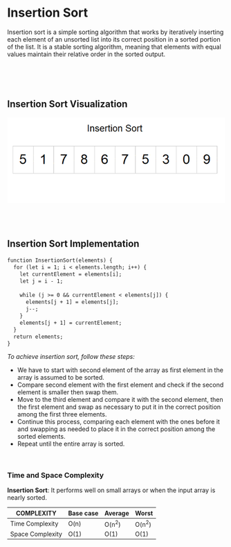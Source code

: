# **Insertion Sort**

<p>
Insertion sort is a simple sorting algorithm that works by iteratively inserting each element of an unsorted list into its correct position in a sorted portion of the list. It is a stable sorting algorithm, meaning that elements with equal values maintain their relative order in the sorted output.
</p>

<br/>
<br/>
<br/>

## Insertion Sort Visualization

![Insertion sort gif](../public/gifs/insertion-sort.gif)

<br/>
<br/>

## Insertion Sort Implementation

```
function InsertionSort(elements) {
  for (let i = 1; i < elements.length; i++) {
    let currentElement = elements[i];
    let j = i - 1;

    while (j >= 0 && currentElement < elements[j]) {
      elements[j + 1] = elements[j];
      j--;
    }
    elements[j + 1] = currentElement;
  }
  return elements;
}
```

_To achieve insertion sort, follow these steps:_

- We have to start with second element of the array as first element in the array is assumed to be sorted.
- Compare second element with the first element and check if the second element is smaller then swap them.
- Move to the third element and compare it with the second element, then the first element and swap as necessary to put it in the correct position among the first three elements.
- Continue this process, comparing each element with the ones before it and swapping as needed to place it in the correct position among the sorted elements.
- Repeat until the entire array is sorted.

<br />

### Time and Space Complexity

**Insertion Sort**: It performs well on small arrays or when the input array is nearly sorted.

| COMPLEXITY       | Base case | Average          | Worst            |
| ---------------- | --------- | ---------------- | ---------------- |
| Time Complexity  | O(n)      | O(n<sup>2</sup>) | O(n<sup>2</sup>) |
| Space Complexity | O(1)      | O(1)             | O(1)             |

<br />
